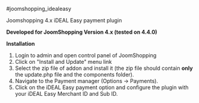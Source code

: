 #joomshopping_idealeasy

Joomshopping 4.x iDEAL Easy payment plugin

**Developed for JoomShopping Version 4.x (tested on 4.4.0)**

**Installation**

1. Login to admin and open control panel of JoomShopping
2. Click on "Install and Update" menu link
3. Select the zip file of addon and install it (the zip file should contain **only** the update.php file and the components folder).
4. Navigate to the Payment manager (Options -> Payments).
5. Click on the iDEAL Easy payment option and configure the plugin with your iDEAL Easy Merchant ID and Sub ID.
